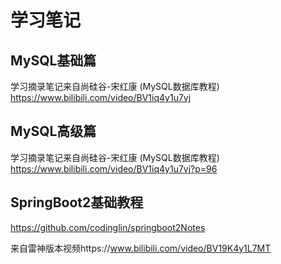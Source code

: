 # 学习笔记

## MySQL基础篇

学习摘录笔记来自尚硅谷-宋红康 (MySQL数据库教程) <a>https://www.bilibili.com/video/BV1iq4y1u7vj</a>

## MySQL高级篇

学习摘录笔记来自尚硅谷-宋红康 (MySQL数据库教程) <a>https://www.bilibili.com/video/BV1iq4y1u7vj?p=96</a>

## SpringBoot2基础教程

https://github.com/codinglin/springboot2Notes

来自雷神版本视频https://www.bilibili.com/video/BV19K4y1L7MT
